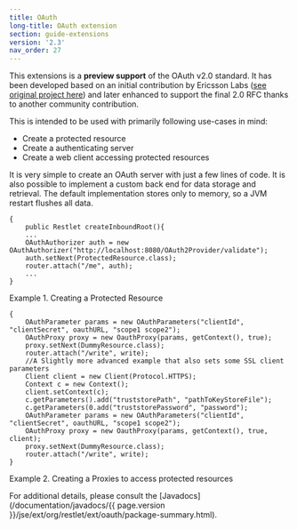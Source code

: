 ```yaml
---
title: OAuth
long-title: OAuth extension
section: guide-extensions
version: '2.3'
nav_order: 27
---
```

This extensions is a **preview support** of the OAuth v2.0 standard. It has been developed based on an initial contribution by Ericsson Labs ([see original project here](http://labs.ericsson.com/apis/oauth2-framework)) and later enhanced to support the final 2.0 RFC thanks to another community contribution.

This is intended to be used with primarily following use-cases in mind:
- Create a protected resource
- Create a authenticating server
- Create a web client accessing protected resources

It is very simple to create an OAuth server with just a few lines of code. It is also possible to implement a custom back end for data storage and retrieval. The default implementation stores only to memory, so a JVM restart flushes all data.

<pre class="language-java"><code class="language-java">{
    public Restlet createInboundRoot(){
    ...
    OAuthAuthorizer auth = new OAuthAuthorizer("http://localhost:8080/OAuth2Provider/validate");
    auth.setNext(ProtectedResource.class);
    router.attach("/me", auth);
    ...
}
</code></pre>

Example 1. Creating a Protected Resource

<pre class="language-java"><code class="language-java">{
    OAuthParameter params = new OAuthParameters("clientId", "clientSecret", oauthURL, "scope1 scope2");
    OAuthProxy proxy = new OauthProxy(params, getContext(), true);
    proxy.setNext(DummyResource.class);
    router.attach("/write", write);
    //A Slightly more advanced example that also sets some SSL client parameters
    Client client = new Client(Protocol.HTTPS);
    Context c = new Context();
    client.setContext(c);
    c.getParameters().add("truststorePath", "pathToKeyStoreFile");
    c.getParameters(0.add("truststorePassword", "password");
    OAuthParameter params = new OAuthParameters("clientId", "clientSecret", oauthURL, "scope1 scope2");
    OAuthProxy proxy = new OauthProxy(params, getContext(), true, client);
    proxy.setNext(DummyResource.class);
    router.attach("/write", write);
}
</code></pre>

Example 2. Creating a Proxies to access protected resources


For additional details, please consult the
[Javadocs](/documentation/javadocs/{{ page.version }}/jse/ext/org/restlet/ext/oauth/package-summary.html).

